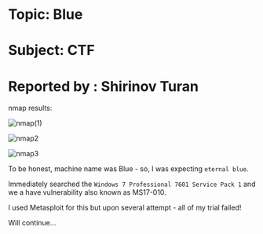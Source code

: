 # Topic: Blue

# Subject:   CTF                                           

# Reported by : Shirinov Turan

nmap results:

![nmap(1)](https://github.com/ShTuran/Practical-Ethical-Hacking/assets/111232034/6890f19b-9b1a-49a8-812d-28f2039af0c3)

![nmap2](https://github.com/ShTuran/Practical-Ethical-Hacking/assets/111232034/4968dc46-08bd-4a1f-8987-b9a88f539dd1)

![nmap3](https://github.com/ShTuran/Practical-Ethical-Hacking/assets/111232034/79e7950a-2853-46ba-8076-81b37bf7c134)

To be honest, machine name was Blue - so, I was expecting `eternal blue`.

Immediately searched the `Windows 7 Professional 7601 Service Pack 1` and we a have vulnerability also known as MS17-010.

I used Metasploit for this but upon several attempt - all of my trial failed!

Will continue...
